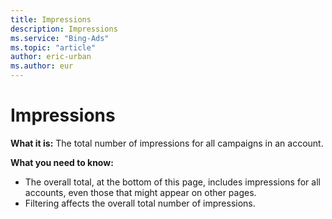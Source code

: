 ```yaml
---
title: Impressions
description: Impressions
ms.service: "Bing-Ads"
ms.topic: "article"
author: eric-urban
ms.author: eur
---
```


# Impressions

**What it is:**     The total number of impressions for all campaigns in an account.

**What you need to know:**

- The overall total, at the bottom of this page, includes impressions for all accounts, even those that might appear on other pages.
- Filtering affects the overall total number of impressions.


